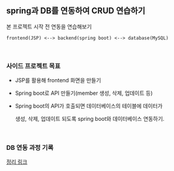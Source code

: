 ## spring과 DB를 연동하여 CRUD 연습하기


본 프로젝트 시작 전 연동을 연습해보기

```
frontend(JSP) <--> backend(spring boot) <--> database(MySQL)
```

<br/>

### 사이드 프로젝트 목표

- JSP를 활용해 frontend 화면을 만들기

- Spring boot로 API 만들기(member 생성, 삭제, 업데이트 등) 

- Spring boot의 API가 호출되면 데이터베이스의 테이블에 데이터가 
  
  생성, 삭제, 업데이트 되도록 spring boot와 데이터베이스 연동하기.

<br/>

### DB 연동 과정 기록

[정리 링크](https://github.com/mingseok/TIL/blob/main/%ED%98%BC%EC%9E%90%EA%B8%B0%EB%8A%A5%EA%B5%AC%ED%98%84/DB%20%EC%97%B0%EA%B2%B0.md#1-mysql-%EB%93%A4%EC%96%B4%EA%B0%80%EA%B8%B0---root-%EC%9C%BC%EB%A1%9C-%EC%9D%BC%EB%8B%A8-%EB%93%A4%EC%96%B4%EA%B0%80%EC%9E%90-%EB%B9%84%EB%B2%88-1234)


